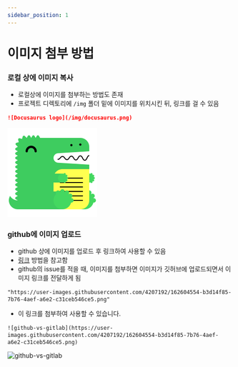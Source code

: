 ```yaml
---
sidebar_position: 1
---
```

# 이미지 첨부 방법

### 로컬 상에 이미지 복사

- 로컬상에 이미지를 첨부하는 방법도 존재
- 프로젝트 디렉토리에 `/img` 폴더 밑에 이미지를 위치시킨 뒤, 링크를 걸 수 있음

```md
![Docusaurus logo](/img/docusaurus.png)
```
![Docusaurus logo](/img/docusaurus.png)

### github에 이미지 업로드

- github 상에 이미지를 업로드 후 링크하여 사용할 수 있음
- [링크](https://lemonlemon.tistory.com/178) 방법을 참고함
- github의 issue를 적을 때, 이미지를 첨부하면 이미지가 깃허브에 업로드되면서 이미지 링크를 전달하게 됨
```
"https://user-images.githubusercontent.com/4207192/162604554-b3d14f85-7b76-4aef-a6e2-c31ceb546ce5.png"
```
- 이 링크를 첨부하여 사용할 수 있습니다.
```
![github-vs-gitlab](https://user-images.githubusercontent.com/4207192/162604554-b3d14f85-7b76-4aef-a6e2-c31ceb546ce5.png)
```

![github-vs-gitlab](https://user-images.githubusercontent.com/4207192/162604554-b3d14f85-7b76-4aef-a6e2-c31ceb546ce5.png)
